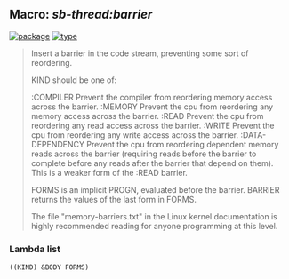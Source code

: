 ## Macro: ***sb-thread:barrier***
[![package](https://img.shields.io/badge/Package-SB--THREAD-5f9ea0.svg?style=social&colorA=999999)](../) [![type](https://img.shields.io/badge/Type-Macro-5f9ea0.svg?style=social&colorA=999999)](../#macro) 

> Insert a barrier in the code stream, preventing some sort of
> reordering.
> 
> KIND should be one of:
> 
> :COMPILER
> Prevent the compiler from reordering memory access across the
> barrier.
> :MEMORY
> Prevent the cpu from reordering any memory access across the
> barrier.
> :READ
> Prevent the cpu from reordering any read access across the
> barrier.
> :WRITE
> Prevent the cpu from reordering any write access across the
> barrier.
> :DATA-DEPENDENCY
> Prevent the cpu from reordering dependent memory reads across the
> barrier (requiring reads before the barrier to complete before any
> reads after the barrier that depend on them).  This is a weaker
> form of the :READ barrier.
> 
> FORMS is an implicit PROGN, evaluated before the barrier.  BARRIER
> returns the values of the last form in FORMS.
> 
> The file "memory-barriers.txt" in the Linux kernel documentation is
> highly recommended reading for anyone programming at this level.

### Lambda list
```
((KIND) &BODY FORMS)
```
